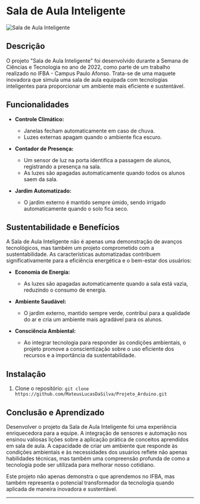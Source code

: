 # Sala de Aula Inteligente

![Sala de Aula Inteligente](https://github.com/MateusLucasDaSilva/Projeto_Arduino/assets/101568163/9740c249-f2f9-4d1d-878b-2a1791db4acd)

## Descrição

O projeto "Sala de Aula Inteligente" foi desenvolvido durante a Semana de Ciências e Tecnologia no ano de 2022, como parte de um trabalho realizado no IFBA - Campus Paulo Afonso. Trata-se de uma maquete inovadora que simula uma sala de aula equipada com tecnologias inteligentes para proporcionar um ambiente mais eficiente e sustentável.

## Funcionalidades

- **Controle Climático:**
  - Janelas fecham automaticamente em caso de chuva.
  - Luzes externas apagam quando o ambiente fica escuro.

- **Contador de Presença:**
  - Um sensor de luz na porta identifica a passagem de alunos, registrando a presença na sala.
  - As luzes são apagadas automaticamente quando todos os alunos saem da sala.

- **Jardim Automatizado:**
  - O jardim externo é mantido sempre úmido, sendo irrigado automaticamente quando o solo fica seco.

## Sustentabilidade e Benefícios

A Sala de Aula Inteligente não é apenas uma demonstração de avanços tecnológicos, mas também um projeto comprometido com a sustentabilidade. As características automatizadas contribuem significativamente para a eficiência energética e o bem-estar dos usuários:

- **Economia de Energia:**
  - As luzes são apagadas automaticamente quando a sala está vazia, reduzindo o consumo de energia.

- **Ambiente Saudável:**
  - O jardim externo, mantido sempre verde, contribui para a qualidade do ar e cria um ambiente mais agradável para os alunos.

- **Consciência Ambiental:**
  - Ao integrar tecnologia para responder às condições ambientais, o projeto promove a conscientização sobre o uso eficiente dos recursos e a importância da sustentabilidade.

## Instalação

1. Clone o repositório: `git clone https://github.com/MateusLucasDaSilva/Projeto_Arduino.git`


## Conclusão e Aprendizado

Desenvolver o projeto da Sala de Aula Inteligente foi uma experiência enriquecedora para a equipe. A integração de sensores e automação nos ensinou valiosas lições sobre a aplicação prática de conceitos aprendidos em sala de aula. A capacidade de criar um ambiente que responde às condições ambientais e às necessidades dos usuários reflete não apenas habilidades técnicas, mas também uma compreensão profunda de como a tecnologia pode ser utilizada para melhorar nosso cotidiano.

Este projeto não apenas demonstra o que aprendemos no IFBA, mas também representa o potencial transformador da tecnologia quando aplicada de maneira inovadora e sustentável.

---



